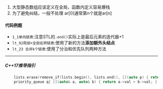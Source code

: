 1. 大型静态数组应该定义在全局，函数内定义容易爆栈
2. 为了避免纠结，一般不处理 ar[0]通常第n个就是ar[n]

#### 代码例题
- `1_1单向链表`:注意STL的`.end()`实际上是最后元素的迭代器+1
- `lt_92局部+全部反转链表`:使用了新的方法**添加额外头结点**
- `lt_23 合并k个链表`:使用了分治和优先队列两种方法

---

##### C++17推导指引
```cpp
    lists.erase(remove_if(lists.begin(), lists.end(), [](auto p) { return !p; }), lists.end());
    priority_queue q{ [](auto& a, auto& b) { return a->val > b->val; }, lists };
```
